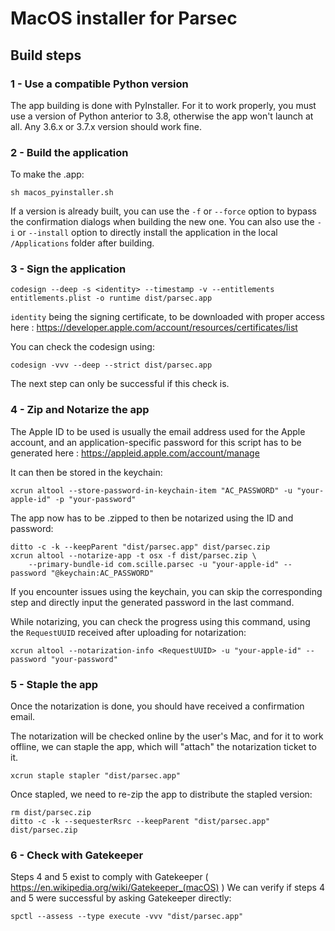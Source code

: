 MacOS installer for Parsec
==========================

Build steps
-----------

### 1 - Use a compatible Python version

The app building is done with PyInstaller. For it to work properly, you must use a version of Python anterior to 3.8, otherwise the app won't launch at all. Any 3.6.x or 3.7.x version should work fine.


### 2 - Build the application

To make the .app:

```shell
sh macos_pyinstaller.sh
```

If a version is already built, you can use the `-f` or `--force` option to bypass the confirmation dialogs when building the new one.
You can also use the `-i` or `--install` option to directly install the application in the local `/Applications` folder after building.


### 3 - Sign the application

```shell
codesign --deep -s <identity> --timestamp -v --entitlements entitlements.plist -o runtime dist/parsec.app
```

`identity` being the signing certificate, to be downloaded with proper access here : https://developer.apple.com/account/resources/certificates/list

You can check the codesign using:
```shell
codesign -vvv --deep --strict dist/parsec.app
```
The next step can only be successful if this check is.


### 4 - Zip and Notarize the app

The Apple ID to be used is usually the email address used for the Apple account, and an application-specific password for this script has to be generated here : https://appleid.apple.com/account/manage

It can then be stored in the keychain:
```shell
xcrun altool --store-password-in-keychain-item "AC_PASSWORD" -u "your-apple-id" -p "your-password"
```

The app now has to be .zipped to then be notarized using the ID and password:

```shell
ditto -c -k --keepParent "dist/parsec.app" dist/parsec.zip
xcrun altool --notarize-app -t osx -f dist/parsec.zip \
    --primary-bundle-id com.scille.parsec -u "your-apple-id" --password "@keychain:AC_PASSWORD"
```

If you encounter issues using the keychain, you can skip the corresponding step and directly input the generated password in the last command.

While notarizing, you can check the progress using this command, using the `RequestUUID` received after uploading for notarization:

```shell
xcrun altool --notarization-info <RequestUUID> -u "your-apple-id" --password "your-password"
```


### 5 - Staple the app

Once the notarization is done, you should have received a confirmation email.

The notarization will be checked online by the user's Mac, and for it to work offline, we can staple the app, which will "attach" the notarization ticket to it.

```shell
xcrun staple stapler "dist/parsec.app"
```

Once stapled, we need to re-zip the app to distribute the stapled version:

```shell
rm dist/parsec.zip
ditto -c -k --sequesterRsrc --keepParent "dist/parsec.app" dist/parsec.zip
```

### 6 - Check with Gatekeeper

Steps 4 and 5 exist to comply with Gatekeeper ( https://en.wikipedia.org/wiki/Gatekeeper_(macOS) )
We can verify if steps 4 and 5 were successful by asking Gatekeeper directly:

```shell
spctl --assess --type execute -vvv "dist/parsec.app"
```
